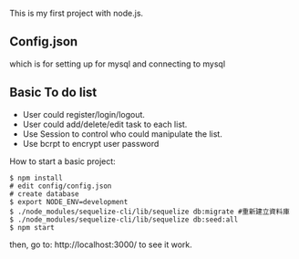 
This is my first project with node.js.

## Config.json
which is for setting up for mysql and connecting to mysql

## Basic To do list
* User could register/login/logout.
* User could add/delete/edit task to each list.
* Use Session to control who could manipulate the list.
* Use bcrpt to encrypt user password 

How to start a basic project:
```
$ npm install
# edit config/config.json
# create database
$ export NODE_ENV=development
$ ./node_modules/sequelize-cli/lib/sequelize db:migrate #重新建立資料庫
$ ./node_modules/sequelize-cli/lib/sequelize db:seed:all
$ npm start
```

then, go to:  http://localhost:3000/ to see it work.
